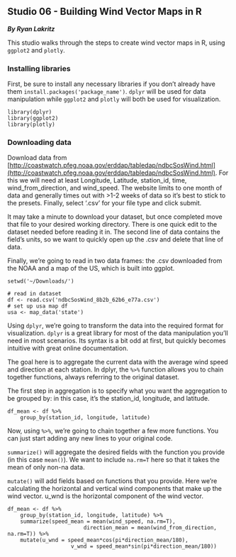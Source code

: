 ## Studio 06 - Building Wind Vector Maps in R

**_By Ryan Lakritz_**

This studio walks through the steps to create wind vector maps in R, using `ggplot2` and `plotly`.

### Installing libraries

First, be sure to install any necessary libraries if you don’t already have them `install.packages('package_name')`. `dplyr` will be used for data manipulation while `ggplot2` and `plotly` will both be used for visualization.

```
library(dplyr)
library(ggplot2)
library(plotly)
```

### Downloading data

Download data from [http://coastwatch.pfeg.noaa.gov/erddap/tabledap/ndbcSosWind.html](http://coastwatch.pfeg.noaa.gov/erddap/tabledap/ndbcSosWind.html). For this we will need at least Longitude, Latitude, station_id, time, wind_from_direction, and wind_speed. The website limits to one month of data and generally times out with >1-2 weeks of data so it’s best to stick to the presets. Finally, select ‘.csv’ for your file type and click submit.

It may take a minute to download your dataset, but once completed move that file to your desired working directory. There is one quick edit to the dataset needed before reading it in. The second line of data contains the field’s units, so we want to quickly open up the .csv and delete that line of data.

Finally, we’re going to read in two data frames: the .csv downloaded from the NOAA and a map of the US, which is built into ggplot.

```
setwd('~/Downloads/')

# read in dataset
df <- read.csv('ndbcSosWind_8b2b_62b6_e77a.csv')
# set up usa map df
usa <- map_data('state')
```

Using `dplyr`, we’re going to transform the data into the required format for visualization. `dplyr` is a great library for most of the data manipulation you’ll need in most scenarios. Its syntax is a bit odd at first, but quickly becomes intuitive with great online documentation.

The goal here is to aggregate the current data with the average wind speed and direction at each station. In dplyr, the `%>%` function allows you to chain together functions, always referring to the original dataset.

The first step in aggregation is to specify what you want the aggregation to be grouped by: in this case, it’s the station_id, longitude, and latitude.

```
df_mean <- df %>% 
	group_by(station_id, longitude, latitude)
```

Now, using `%>%`, we’re going to chain together a few more functions. You can just start adding any new lines to your original code.

`summarize()` will aggregate the desired fields with the function you provide (in this case `mean()`). We want to include `na.rm=T` here so that it takes the mean of only non-na data.

`mutate()` will add fields based on functions that you provide. Here we’re calculating the horizontal and vertical wind components that make up the wind vector. u_wnd is the horizontal component of the wind vector.

```
df_mean <- df %>% 
	group_by(station_id, longitude, latitude) %>% 
	summarize(speed_mean = mean(wind_speed, na.rm=T),
						direction_mean = mean(wind_from_direction, na.rm=T)) %>% 
	mutate(u_wnd = speed_mean*cos(pi*direction_mean/180),
					v_wnd = speed_mean*sin(pi*direction_mean/180))
```






